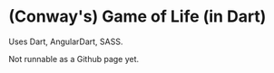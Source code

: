 (Conway's) Game of Life (in Dart)
=================================

Uses Dart, AngularDart, SASS.

Not runnable as a Github page yet.
